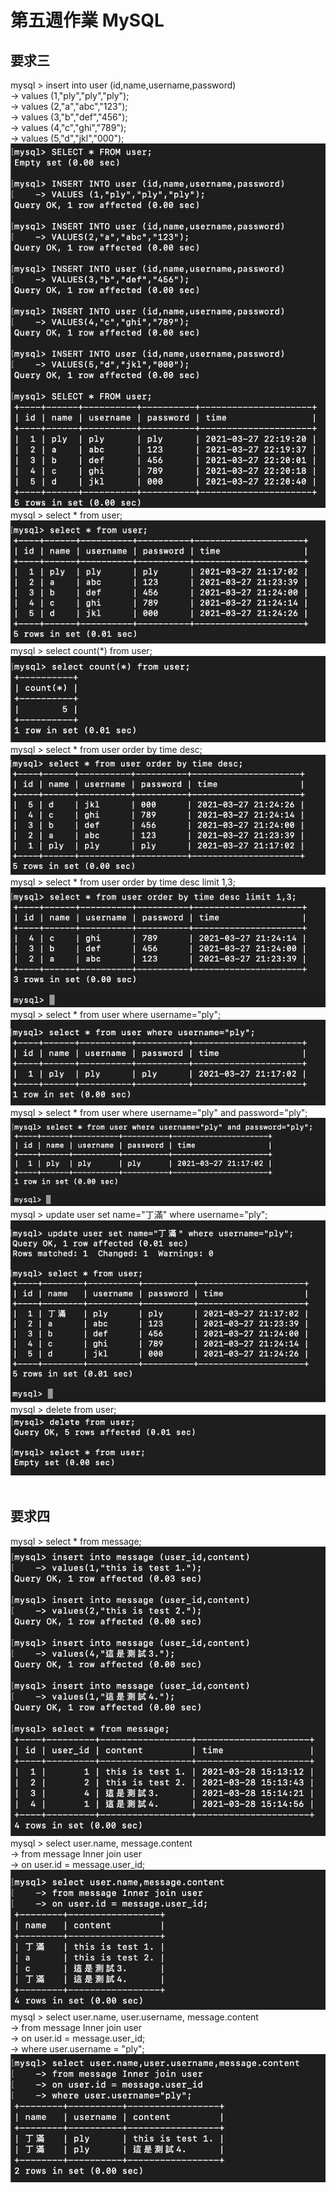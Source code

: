 # 第五週作業 MySQL

## 要求三
mysql > insert into user (id,name,username,password)
<br />  -> values (1,"ply","ply","ply");
<br />  -> values (2,"a","abc","123");
<br />  -> values (3,"b","def","456");
<br />  -> values (4,"c","ghi","789");
<br />  -> values (5,"d","jkl","000");
<br />  ![image](https://github.com/amberteng407/week5_assignment_mysql/blob/main/image/Insert.png)
<br /> 
mysql > select * from user;
![image](https://github.com/amberteng407/week5_assignment_mysql/blob/main/image/Select%20all.png)
<br /> 
mysql > select count(*) from user;
![image](https://github.com/amberteng407/week5_assignment_mysql/blob/main/image/Select%2BCount.png)
<br /> 
mysql > select * from user order by time desc;
![image](https://github.com/amberteng407/week5_assignment_mysql/blob/main/image/Select%2BOrder%20by%20time.png)
<br /> 
mysql > select * from user order by time desc limit 1,3;
![image](https://github.com/amberteng407/week5_assignment_mysql/blob/main/image/Select%2BOrder%20by%20time%2BLimit.png)
<br /> 
mysql > select * from user where username="ply";
![image](https://github.com/amberteng407/week5_assignment_mysql/blob/main/image/Select%2BWhere%20username.png)
<br /> 
mysql > select * from user where username="ply" and password="ply";
![image](https://github.com/amberteng407/week5_assignment_mysql/blob/main/image/Select%2BWhere%20username%2Cpassword.png)
<br /> 
mysql > update user set name="丁滿" where username="ply";
![image](https://github.com/amberteng407/week5_assignment_mysql/blob/main/image/Update%20name.png)
<br /> 
mysql > delete from user;
![image](https://github.com/amberteng407/week5_assignment_mysql/blob/main/image/Delete%20all.png)
<br /> 
<br /> 
## 要求四
mysql > select * from message;
![image](https://github.com/amberteng407/week5_assignment_mysql/blob/main/image/Insert%20message.png)
<br /> 
mysql > select user.name, message.content
<br />  -> from message Inner join user
<br />  -> on user.id = message.user_id;
<br />  ![image](https://github.com/amberteng407/week5_assignment_mysql/blob/main/image/Join%20name.png)
<br /> 
mysql > select user.name, user.username, message.content
<br />  -> from message Inner join user
<br />  -> on user.id = message.user_id;
<br />  -> where user.username = "ply";
<br />  ![image](https://github.com/amberteng407/week5_assignment_mysql/blob/main/image/Join%20username.png)
